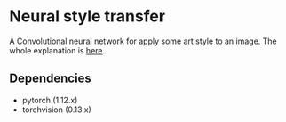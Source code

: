 # Neural style transfer

A Convolutional neural network for apply some art style to an image. The whole explanation is [here](http://arxiv.org/abs/1508.06576).

## Dependencies
+ pytorch (1.12.x)
+ torchvision (0.13.x)